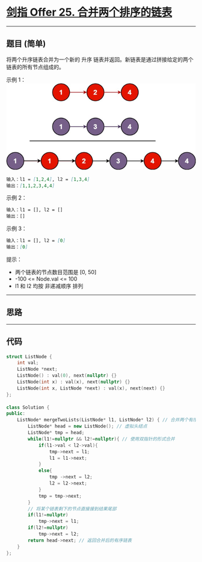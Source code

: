 # [剑指 Offer 25. 合并两个排序的链表](https://leetcode.cn/problems/merge-two-sorted-lists/description/)

---

## 题目 (简单)

将两个升序链表合并为一个新的 升序 链表并返回。新链表是通过拼接给定的两个链表的所有节点组成的。  

示例 1：  
![Alt text](https://github.com/yang-yang-o-o/CodingNotes/blob/main/Coding/asset/offer_25_1.png)  

```markdown
输入：l1 = [1,2,4], l2 = [1,3,4]
输出：[1,1,2,3,4,4]
```

示例 2：  

```markdown
输入：l1 = [], l2 = []
输出：[]
```

示例 3：  

```markdown
输入：l1 = [], l2 = [0]
输出：[0]
```

提示：  

- 两个链表的节点数目范围是 [0, 50]
- -100 <= Node.val <= 100
- l1 和 l2 均按 非递减顺序 排列

---

## 思路

---

## 代码

```C++
struct ListNode {
    int val;
    ListNode *next;
    ListNode() : val(0), next(nullptr) {}
    ListNode(int x) : val(x), next(nullptr) {}
    ListNode(int x, ListNode *next) : val(x), next(next) {}
};

class Solution {
public:
    ListNode* mergeTwoLists(ListNode* l1, ListNode* l2) { // 合并两个有序链表
        ListNode* head = new ListNode(); // 虚拟头结点
        ListNode* tmp = head;
        while(l1!=nullptr && l2!=nullptr){ // 使用双指针的形式合并
            if(l1->val < l2->val){
                tmp->next = l1;
                l1 = l1->next;
            }
            else{
                tmp ->next = l2;
                l2 = l2->next;
            }
            tmp = tmp->next;
        }
        // 将某个链表剩下的节点直接接到结果尾部
        if(l1!=nullptr)
            tmp->next = l1;
        if(l2!=nullptr)
            tmp->next = l2;
        return head->next; // 返回合并后的有序链表
    }
};
```
